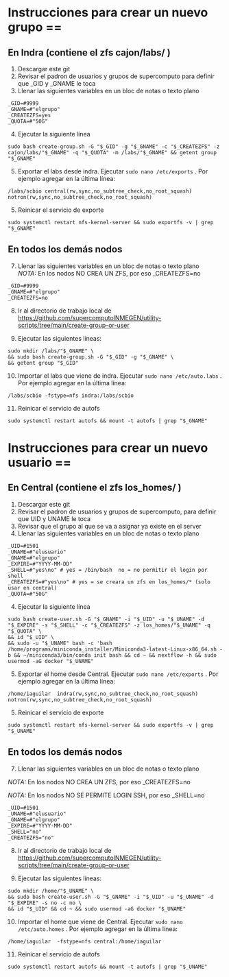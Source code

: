 # Instrucciones para crear un nuevo grupo ==  

## En Indra (contiene el zfs cajon/labs/ )

1. Descargar este git  
2. Revisar el padron de usuarios y grupos de supercomputo para definir que _GID y _GNAME le toca  
3. Llenar las siguientes variables en un bloc de notas o texto plano  

```
_GID=#9999
_GNAME=#"elgrupo"
_CREATEZFS=yes
_QUOTA=#"50G"
```

4. Ejecutar la siguiente línea

```
sudo bash create-group.sh -G "$_GID" -g "$_GNAME" -c "$_CREATEZFS" -z cajon/labs/"$_GNAME" -q "$_QUOTA" -m /labs/"$_GNAME" && getent group "$_GNAME"
```

5. Exportar el labs desde indra. Ejecutar `sudo nano /etc/exports` . Por ejemplo agregar en la última línea:    

```
/labs/scbio central(rw,sync,no_subtree_check,no_root_squash)    notron(rw,sync,no_subtree_check,no_root_squash)
```

5. Reinicar el servicio de exporte

```
sudo systemctl restart nfs-kernel-server && sudo exportfs -v | grep "$_GNAME"
```
## En todos los demás nodos

7. Llenar las siguientes variables en un bloc de notas o texto plano  
*NOTA:* En los nodos NO CREA UN ZFS, por eso _CREATEZFS=no    

```
_GID=#9999
_GNAME=#"elgrupo"
_CREATEZFS=no
```

8. Ir al directorio de trabajo local de https://github.com/supercomputoINMEGEN/utility-scripts/tree/main/create-group-or-user    

9. Ejecutar las siguientes líneas:  

```
sudo mkdir /labs/"$_GNAME" \
&& sudo bash create-group.sh -G "$_GID" -g "$_GNAME" \
&& getent group "$_GID"
```

10. Importar el labs que viene de indra. Ejecutar `sudo nano /etc/auto.labs` . Por ejemplo agregar en la última línea:    

```
/labs/scbio -fstype=nfs indra:/labs/scbio
```

11. Reinicar el servicio de autofs    

```
sudo systemctl restart autofs && mount -t autofs | grep "$_GNAME"
```

# Instrucciones para crear un nuevo usuario ==  

## En Central (contiene el zfs los_homes/ )  

1. Descargar este git  
2. Revisar el padron de usuarios y grupos de supercomputo, para definir que UID y UNAME le toca  
2. Revisar que el grupo al que se va a asignar ya existe en el server   
3. Llenar las siguientes variables en un bloc de notas o texto plano  

```
_UID=#1501
_UNAME=#"elusuario"
_GNAME=#"elgrupo"
_EXPIRE=#"YYYY-MM-DD"
_SHELL=#"yes\no" # yes = /bin/bash  no = no permitir el login por shell
_CREATEZFS=#"yes\no" # yes = se creara un zfs en los_homes/* (solo usar en central)
_QUOTA=#"50G"
```

4. Ejecutar la siguiente línea

```
sudo bash create-user.sh -G "$_GNAME" -i "$_UID" -u "$_UNAME" -d "$_EXPIRE" -s "$_SHELL" -c "$_CREATEZFS" -z los_homes/"$_UNAME" -q "$_QUOTA" \
&& id "$_UID" \
&& sudo -u "$_UNAME" bash -c 'bash /home/programs/miniconda_installer/Miniconda3-latest-Linux-x86_64.sh -b && ~/miniconda3/bin/conda init bash && cd ~ && nextflow -h && sudo usermod -aG docker "$_UNAME"
```

5. Exportar el home desde Central. Ejecutar `sudo nano /etc/exports` . Por ejemplo agregar en la última línea:    

```
/home/iaguilar  indra(rw,sync,no_subtree_check,no_root_squash)  notron(rw,sync,no_subtree_check,no_root_squash)

```

5. Reinicar el servicio de exporte     

```
sudo systemctl restart nfs-kernel-server && sudo exportfs -v | grep "$_UNAME"
```

## En todos los demás nodos

7. Llenar las siguientes variables en un bloc de notas o texto plano  

*NOTA:* En los nodos NO CREA UN ZFS, por eso _CREATEZFS=no    

*NOTA:* En los nodos NO SE PERMITE LOGIN SSH, por eso _SHELL=no    

```
_UID=#1501
_UNAME=#"elusuario"
_GNAME=#"elgrupo"
_EXPIRE=#"YYYY-MM-DD"
_SHELL="no"
_CREATEZFS="no"
```

8. Ir al directorio de trabajo local de https://github.com/supercomputoINMEGEN/utility-scripts/tree/main/create-group-or-user    

9. Ejecutar las siguientes líneas:  

```
sudo mkdir /home/"$_UNAME" \
&& sudo bash create-user.sh -G "$_GNAME" -i "$_UID" -u "$_UNAME" -d "$_EXPIRE" -s no -c no \
&& id "$_UID" && cd ~ && sudo usermod -aG docker "$_UNAME"
```

10. Importar el home que viene de Central. Ejecutar `sudo nano /etc/auto.homes` . Por ejemplo agregar en la última línea:    

```
/home/iaguilar  -fstype=nfs central:/home/iaguilar
```

11. Reinicar el servicio de autofs    

```
sudo systemctl restart autofs && mount -t autofs | grep "$_UNAME"
```
